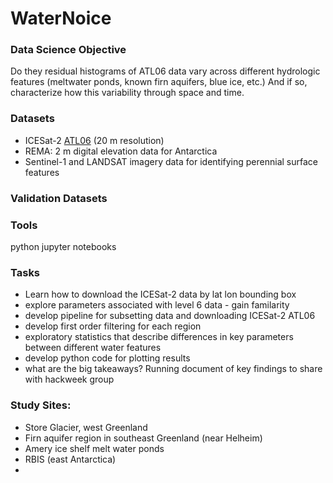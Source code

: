 # WaterNoice

### Data Science Objective
Do they residual histograms of ATL06 data vary across different hydrologic features (meltwater ponds, 
known firn aquifers, blue ice, etc.)
And if so, characterize how this variability through space and time.

### Datasets
- ICESat-2 [ATL06](https://nsidc.org/data/atl06?qt-data_set_tabs=3#qt-data_set_tabs) (20 m resolution)
- REMA: 2 m digital elevation data for Antarctica
- Sentinel-1 and LANDSAT imagery data for identifying perennial surface features

### Validation Datasets


### Tools
python
jupyter notebooks

### Tasks
- Learn how to download the ICESat-2 data by lat lon bounding box
- explore parameters associated with level 6 data - gain familarity 
- develop pipeline for subsetting data and downloading ICESat-2 ATL06
- develop first order filtering for each region
- exploratory statistics that describe differences in key parameters between different water features
- develop python code for plotting results
- what are the big takeaways? Running document of key findings to share with hackweek group

### Study Sites:
- Store Glacier, west Greenland
- Firn aquifer region in southeast Greenland (near Helheim)
- Amery ice shelf melt water ponds
- RBIS (east Antarctica)
-

